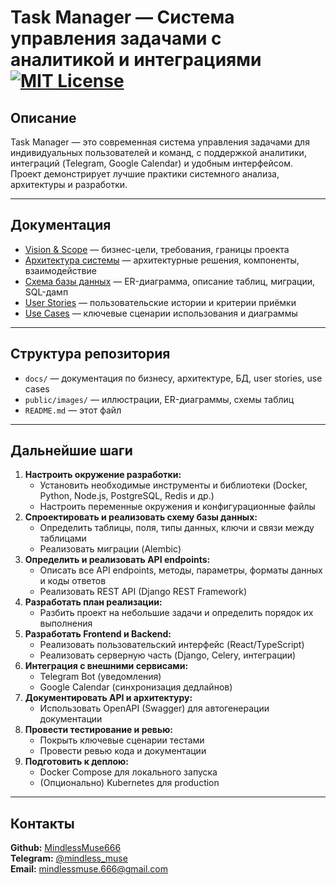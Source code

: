 # Task Manager — Система управления задачами с аналитикой и интеграциями [![MIT License](https://img.shields.io/badge/License-MIT-yellow.svg)](https://opensource.org/licenses/MIT)

## Описание

Task Manager — это современная система управления задачами для индивидуальных пользователей и команд, с поддержкой аналитики, интеграций (Telegram, Google Calendar) и удобным интерфейсом. Проект демонстрирует лучшие практики системного анализа, архитектуры и разработки.

---

## Документация

- [Vision & Scope](docs/01-business/vision-and-scope.md) — бизнес-цели, требования, границы проекта
- [Архитектура системы](docs/02-architecture/architecture.md) — архитектурные решения, компоненты, взаимодействие
- [Схема базы данных](docs/03-database/db-schema.md) — ER-диаграмма, описание таблиц, миграции, SQL-дамп
- [User Stories](docs/04-user-stories/user-stories.md) — пользовательские истории и критерии приёмки
- [Use Cases](docs/04-user-stories/use-cases.md) — ключевые сценарии использования и диаграммы

---

## Структура репозитория

- `docs/` — документация по бизнесу, архитектуре, БД, user stories, use cases
- `public/images/` — иллюстрации, ER-диаграммы, схемы таблиц
- `README.md` — этот файл

---

## Дальнейшие шаги

1. **Настроить окружение разработки:**
   - Установить необходимые инструменты и библиотеки (Docker, Python, Node.js, PostgreSQL, Redis и др.)
   - Настроить переменные окружения и конфигурационные файлы
2. **Спроектировать и реализовать схему базы данных:**
   - Определить таблицы, поля, типы данных, ключи и связи между таблицами
   - Реализовать миграции (Alembic)
3. **Определить и реализовать API endpoints:**
   - Описать все API endpoints, методы, параметры, форматы данных и коды ответов
   - Реализовать REST API (Django REST Framework)
4. **Разработать план реализации:**
   - Разбить проект на небольшие задачи и определить порядок их выполнения
5. **Разработать Frontend и Backend:**
   - Реализовать пользовательский интерфейс (React/TypeScript)
   - Реализовать серверную часть (Django, Celery, интеграции)
6. **Интеграция с внешними сервисами:**
   - Telegram Bot (уведомления)
   - Google Calendar (синхронизация дедлайнов)
7. **Документировать API и архитектуру:**
   - Использовать OpenAPI (Swagger) для автогенерации документации
8. **Провести тестирование и ревью:**
   - Покрыть ключевые сценарии тестами
   - Провести ревью кода и документации
9. **Подготовить к деплою:**
   - Docker Compose для локального запуска
   - (Опционально) Kubernetes для production

---

## Контакты

**Github:** [MindlessMuse666](https://github.com/MindlessMuse666)  
**Telegram:** [@mindless_muse](https://t.me/mindless_muse)  
**Email:** mindlessmuse.666@gmail.com